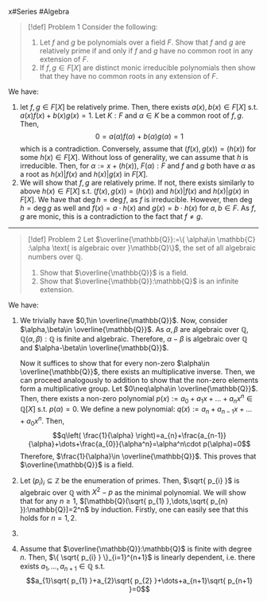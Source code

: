 x#Series #Algebra 

> [!def] Problem 1
> Consider the following: 
> 1. Let $f$ and $g$ be polynomials over a field $F$. Show that $f$ and $g$ are relatively prime if and only if $f$ and $g$ have no common root in any extension of $F$.
> 2. If $f,g\in F[X]$ are distinct monic irreducible polynomials then show that they have no common roots in any extension of $F$.

We have: 
1. let $f,g\in F[X]$ be relatively prime. Then, there exists $a(x),b(x)\in F[X]$ s.t. $a(x)f(x)+b(x)g(x)=1$. Let $K:F$ and $\alpha\in K$ be a common root of $f,g$. Then, $$0=a(\alpha)f(\alpha)+b(\alpha)g(\alpha)=1$$which is a contradiction. Conversely, assume that $(f(x),g(x))=(h(x))$ for some $h(x)\in F[X]$. Without loss of generality, we can assume that $h$ is irreducible. Then, for $\alpha:=x+(h(x))$, $F(\alpha):F$ and $f$ and $g$ both have $\alpha$ as a root as $h(x)|f(x)$ and $h(x)|g(x)$ in $F[X]$. 
2. We will show that $f,g$ are relatively prime. If not, there exists similarly to above $h(x)\in F[X]$ s.t. $(f(x),g(x))=(h(x))$ and $h(x)|f(x)$ and $h(x)|g(x)$ in $F[X]$. We have that $\deg h=\deg f$, as $f$ is irreducible. However, then $\deg h=\deg g$ as well and $f(x)=a\cdot h(x)$ and $g(x)=b\cdot h(x)$ for $a,b\in F$. As $f,g$ are monic, this is a contradiction to the fact that $f\neq g$.
---
> [!def] Problem 2
> Let $\overline{\mathbb{Q}}:=\{ \alpha\in \mathbb{C} :\alpha \text{ is algebraic over }\mathbb{Q}\}$, the set of all algebraic numbers over $\mathbb{Q}$.
> 1. Show that $\overline{\mathbb{Q}}$ is a field.
> 2. Show that $\overline{\mathbb{Q}}:\mathbb{Q}$ is an infinite extension.

We have: 
1. We trivially have $0,1\in \overline{\mathbb{Q}}$. Now, consider $\alpha,\beta\in \overline{\mathbb{Q}}$. As $\alpha,\beta$ are algebraic over $\mathbb{Q}$, $\mathbb{Q}(\alpha,\beta):\mathbb{Q}$ is finite and algebraic. Therefore, $\alpha-\beta$ is algebraic over $\mathbb{Q}$ and $\alpha-\beta\in \overline{\mathbb{Q}}$. 
   
   Now it suffices to show that for every non-zero $\alpha\in \overline{\mathbb{Q}}$, there exists an multiplicative inverse. Then, we can proceed analogously to addition to show that the non-zero elements form a multiplicative group. Let $0\neq\alpha\in \overline{\mathbb{Q}}$. Then, there exists a non-zero polynomial $p(x):=a_{0}+a_{1}x+\dots +a_{n}x^n\in \mathbb{Q}[X]$ s.t. $p(\alpha)=0$. We define a new polynomial: $q(x):=a_{n}+a_{n-1}x+\dots+a_{0}x^n$. Then, $$q\left( \frac{1}{\alpha} \right)=a_{n}+\frac{a_{n-1}}{\alpha}+\dots+\frac{a_{0}}{\alpha^n}=\alpha^n\cdot p(\alpha)=0$$Therefore, $\frac{1}{\alpha}\in \overline{\mathbb{Q}}$. This proves that $\overline{\mathbb{Q}}$ is a field.
2. Let $(p_{i})_{i}\subseteq \mathbb{Z}$ be the enumeration of primes. Then, $\sqrt{ p_{i} }$ is algebraic over $\mathbb{Q}$ with $X^{2}-p$ as the minimal polynomial. We will show that for any $n\geq 1$, $[\mathbb{Q}(\sqrt{ p_{1} },\dots,\sqrt{ p_{n} }):\mathbb{Q}]=2^n$ by induction. Firstly, one can easily see that this holds for $n=1,2$. 
3. 
4. Assume that $\overline{\mathbb{Q}}:\mathbb{Q}$ is finite with degree $n$. Then, $\{ \sqrt{ p_{i} } \}_{i=1}^{n+1}$ is linearly dependent, i.e. there exists $a_{1},\dots,a_{n+1}\in \mathbb{Q}$ s.t. $$a_{1}\sqrt{ p_{1} }+a_{2}\sqrt{ p_{2} }+\dots+a_{n+1}\sqrt{ p_{n+1} }=0$$
   